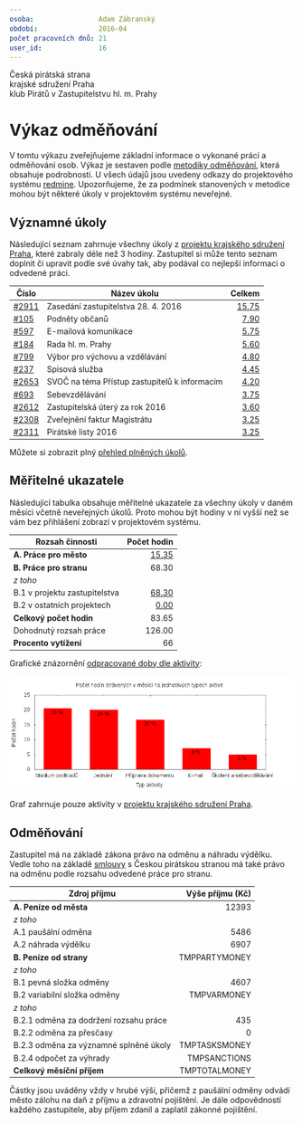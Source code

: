 ```yaml
---
osoba:                Adam Zábranský
období:               2016-04
počet pracovních dnů: 21
user_id:              16
---
```

Česká pirátská strana  
krajské sdružení Praha  
klub Pirátů v Zastupitelstvu hl. m. Prahy

Výkaz odměňování
================

V tomtu výkazu zveřejňujeme základní informace o vykonané práci a odměňování osob. Výkaz je sestaven podle [metodiky odměňování][metodika],
která obsahuje podrobnosti. U všech údajů jsou uvedeny odkazy do projektového systému [redmine](https://redmine.pirati.cz). Upozorňujeme, že za podmínek stanovených v metodice mohou být některé úkoly v projektovém systému neveřejné.

Významné úkoly
----------------------

Následující seznam zahrnuje všechny úkoly z [projektu krajského sdružení Praha][kspraha], které zabraly déle než 3 hodiny. Zastupitel si může tento seznam doplnit či upravit podle své úvahy tak, aby podával co nejlepší informaci o odvedené práci.

Číslo              |   Název úkolu                                    |  Celkem           
-------------------|--------------------------------------------------|------------------:
[#2911][task2911]  |   Zasedání zastupitelstva 28. 4. 2016            |  [15.75][time2911]
[#105][task105]    |   Podněty občanů                                 |  [7.90][time105]  
[#597][task597]    |   E-mailová komunikace                           |  [5.75][time597]  
[#184][task184]    |   Rada hl. m. Prahy                              |  [5.60][time184]  
[#799][task799]    |   Výbor pro výchovu a vzdělávání                 |  [4.80][time799]  
[#237][task237]    |   Spisová služba                                 |  [4.45][time237]  
[#2653][task2653]  |   SVOČ na téma Přístup zastupitelů k informacím  |  [4.20][time2653] 
[#693][task693]    |   Sebevzdělávání                                 |  [3.75][time693]  
[#2612][task2612]  |   Zastupitelská úterý za rok 2016                |  [3.60][time2612] 
[#2308][task2308]  |   Zveřejnění faktur Magistrátu                   |  [3.25][time2308] 
[#2311][task2311]  |   Pirátské listy 2016                            |  [3.25][time2311] 

Můžete si zobrazit plný [přehled plněných úkolů][tasklist].

Měřitelné ukazatele
-------------------

Následující tabulka obsahuje měřitelné ukazatele za všechny úkoly v daném měsíci
včetně neveřejných úkolů. Proto mohou být hodiny v ní vyšší než se vám bez
přihlášení zobrazí v projektovém systému.

Rozsah činnosti                        | Počet hodin
--------------                         | ----------:
**A. Práce pro město**                 | [15.35][linktocityhours]
**B. Práce pro stranu**                | 68.30
*z toho*                               |
B.1 v projektu zastupitelstva          | [68.30][linktohomehours]
B.2 v ostatních projektech             | [0.00][linktootherhours]
**Celkový počet hodin**                | 83.65
Dohodnutý rozsah práce                 | 126.00
**Procento vytížení**                  | 66

Grafické znázornění [odpracované doby dle aktivity][activitylist]:

![Aktivity v měsíci](aktivity.png)

Graf zahrnuje pouze aktivity v [projektu krajského sdružení Praha][kspraha].


Odměňování
----------

Zastupitel má na základě zákona právo na odměnu a náhradu výdělku. Vedle toho na základě [smlouvy][smlouva] s Českou pirátskou stranou má také právo na odměnu podle rozsahu odvedené práce pro stranu.

Zdroj příjmu                           | Výše příjmu (Kč)
-----------------                      | --------------:
**A. Peníze od města**                 | 12393
*z toho*                               |
A.1 paušální odměna                    | 5486
A.2 náhrada výdělku                    | 6907
**B. Peníze od strany**                | TMPPARTYMONEY
*z toho*                               |
B.1 pevná složka odměny                | 4607
B.2 variabilní složka odměny           | TMPVARMONEY
*z toho*                               |
B.2.1 odměna za dodržení rozsahu práce | 435
B.2.2 odměna za přesčasy               | 0
B.2.3 odměna za významné splněné úkoly | TMPTASKSMONEY
B.2.4 odpočet za výhrady               | TMPSANCTIONS
**Celkový měsíční příjem**             | TMPTOTALMONEY

Částky jsou uváděny vždy v hrubé výši, přičemž z paušální odměny odvádí město zálohu na daň z příjmu a zdravotní pojištění. Je dále odpovědností každého zastupitele, aby příjem zdanil a zaplatil zákonné pojištění.

[metodika]: https://redmine.pirati.cz/projects/praha/wiki/Odm%C4%9B%C5%88ov%C3%A1n%C3%AD_zastupitel%C5%AF

[kspraha]: https://redmine.pirati.cz/projects/kspraha
[tasklist]: https://redmine.pirati.cz/projects/kspraha/time_entries/report?f[]=spent_on&f[]=user_id&op[user_id]==&f[]=&columns=month&criteria[]=issue&op[spent_on]=><&op[user_id]==&utf8=✓&v[spent_on][]=2016-04-01&v[spent_on][]=2016-04-30&v[user_id][]=16
[task2911]: https://redmine.pirati.cz/issues/2911
[time2911]:https://redmine.pirati.cz/issues/2911/time_entries?f[]=spent_on&f[]=user_id&f[]=&op[spent_on]=><&op[user_id]==&op[spent_on]=><&op[user_id]==&utf8=✓&v[spent_on][]=2016-04-01&v[spent_on][]=2016-04-30&v[user_id][]=16
[task105]: https://redmine.pirati.cz/issues/105
[time105]:https://redmine.pirati.cz/issues/105/time_entries?f[]=spent_on&f[]=user_id&f[]=&op[spent_on]=><&op[user_id]==&op[spent_on]=><&op[user_id]==&utf8=✓&v[spent_on][]=2016-04-01&v[spent_on][]=2016-04-30&v[user_id][]=16
[task597]: https://redmine.pirati.cz/issues/597
[time597]:https://redmine.pirati.cz/issues/597/time_entries?f[]=spent_on&f[]=user_id&f[]=&op[spent_on]=><&op[user_id]==&op[spent_on]=><&op[user_id]==&utf8=✓&v[spent_on][]=2016-04-01&v[spent_on][]=2016-04-30&v[user_id][]=16
[task184]: https://redmine.pirati.cz/issues/184
[time184]:https://redmine.pirati.cz/issues/184/time_entries?f[]=spent_on&f[]=user_id&f[]=&op[spent_on]=><&op[user_id]==&op[spent_on]=><&op[user_id]==&utf8=✓&v[spent_on][]=2016-04-01&v[spent_on][]=2016-04-30&v[user_id][]=16
[task799]: https://redmine.pirati.cz/issues/799
[time799]:https://redmine.pirati.cz/issues/799/time_entries?f[]=spent_on&f[]=user_id&f[]=&op[spent_on]=><&op[user_id]==&op[spent_on]=><&op[user_id]==&utf8=✓&v[spent_on][]=2016-04-01&v[spent_on][]=2016-04-30&v[user_id][]=16
[task237]: https://redmine.pirati.cz/issues/237
[time237]:https://redmine.pirati.cz/issues/237/time_entries?f[]=spent_on&f[]=user_id&f[]=&op[spent_on]=><&op[user_id]==&op[spent_on]=><&op[user_id]==&utf8=✓&v[spent_on][]=2016-04-01&v[spent_on][]=2016-04-30&v[user_id][]=16
[task2653]: https://redmine.pirati.cz/issues/2653
[time2653]:https://redmine.pirati.cz/issues/2653/time_entries?f[]=spent_on&f[]=user_id&f[]=&op[spent_on]=><&op[user_id]==&op[spent_on]=><&op[user_id]==&utf8=✓&v[spent_on][]=2016-04-01&v[spent_on][]=2016-04-30&v[user_id][]=16
[task693]: https://redmine.pirati.cz/issues/693
[time693]:https://redmine.pirati.cz/issues/693/time_entries?f[]=spent_on&f[]=user_id&f[]=&op[spent_on]=><&op[user_id]==&op[spent_on]=><&op[user_id]==&utf8=✓&v[spent_on][]=2016-04-01&v[spent_on][]=2016-04-30&v[user_id][]=16
[task2612]: https://redmine.pirati.cz/issues/2612
[time2612]:https://redmine.pirati.cz/issues/2612/time_entries?f[]=spent_on&f[]=user_id&f[]=&op[spent_on]=><&op[user_id]==&op[spent_on]=><&op[user_id]==&utf8=✓&v[spent_on][]=2016-04-01&v[spent_on][]=2016-04-30&v[user_id][]=16
[task2308]: https://redmine.pirati.cz/issues/2308
[time2308]:https://redmine.pirati.cz/issues/2308/time_entries?f[]=spent_on&f[]=user_id&f[]=&op[spent_on]=><&op[user_id]==&op[spent_on]=><&op[user_id]==&utf8=✓&v[spent_on][]=2016-04-01&v[spent_on][]=2016-04-30&v[user_id][]=16
[task2311]: https://redmine.pirati.cz/issues/2311
[time2311]:https://redmine.pirati.cz/issues/2311/time_entries?f[]=spent_on&f[]=user_id&f[]=&op[spent_on]=><&op[user_id]==&op[spent_on]=><&op[user_id]==&utf8=✓&v[spent_on][]=2016-04-01&v[spent_on][]=2016-04-30&v[user_id][]=16
[activitylist]: https://redmine.pirati.cz/projects/kspraha/time_entries/report?columns=month&criteria[]=activity&f[]=spent_on&f[]=user_id&f[]=&op[spent_on]=><&op[user_id]==&utf8=✓&v[spent_on][]=2016-04-01&v[spent_on][]=2016-04-30&v[user_id][]=16

[smlouva]: https://smlouvy.pirati.cz/smlouvy/2014/11/13/adam-zabransky/index.html
[linktocityhours]: https://redmine.pirati.cz/projects/praha/time_entries?f[]=spent_on&f[]=user_id&f[]=cf_16&f[]=&op[cf_16]=*&op[spent_on]=><&op[user_id]==&utf8=✓&v[spent_on][]=2016-04-01&v[spent_on][]=2016-04-30&v[user_id][]=16
[linktohomehours]: https://redmine.pirati.cz/projects/praha/time_entries?f[]=spent_on&f[]=user_id&f[]=&f[]=subproject_id&op[subproject_id]=!*&op[spent_on]=><&op[user_id]==&utf8=✓&v[spent_on][]=2016-04-01&v[spent_on][]=2016-04-30&v[user_id][]=16&f[]=cf_16&op[cf_16]=!*
[linktootherhours]: https://redmine.pirati.cz/time_entries?&columns=month&criteria[]=user&f[]=spent_on&f[]=user_id&f[]=cf_16&f[]=project_id&f[]=&op[cf_16]==&op[project_id]=!&v[cf_16][]=strana&v[project_id][]=15&op[spent_on]=><&op[user_id]==&utf8=✓&v[spent_on][]=2016-04-01&v[spent_on][]=2016-04-30&v[user_id][]=16
